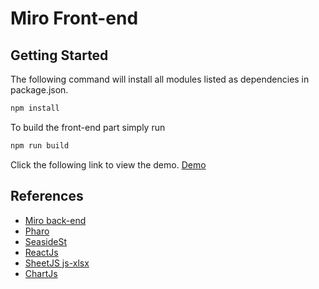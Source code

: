 # Miro Front-end

## Getting Started

The following command will install all modules listed as dependencies in package.json.

```bash
npm install
```

To build the front-end part simply run

```bash
npm run build
```

Click the following link to view the demo. [Demo](https://antoniophd.github.io/miro-frontend/)

## References

-   [Miro back-end](https://github.com/apierr/Miro)
-   [Pharo](https://github.com/pharo-project/pharo)
-   [SeasideSt](https://github.com/SeasideSt)
-   [ReactJs](https://github.com/reactjs/reactjs.org)
-   [SheetJS js-xlsx](https://github.com/SheetJS/js-xlsx)
-   [ChartJs](https://www.chartjs.org/)
